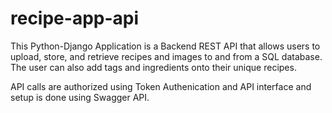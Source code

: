 # recipe-app-api
This Python-Django Application is a Backend REST API that allows users to upload, store,
and retrieve recipes and images to and from a SQL database. The user can also add tags
and ingredients onto their unique recipes. 

API calls are authorized using Token Authenication and API interface and setup is done
using Swagger API.

